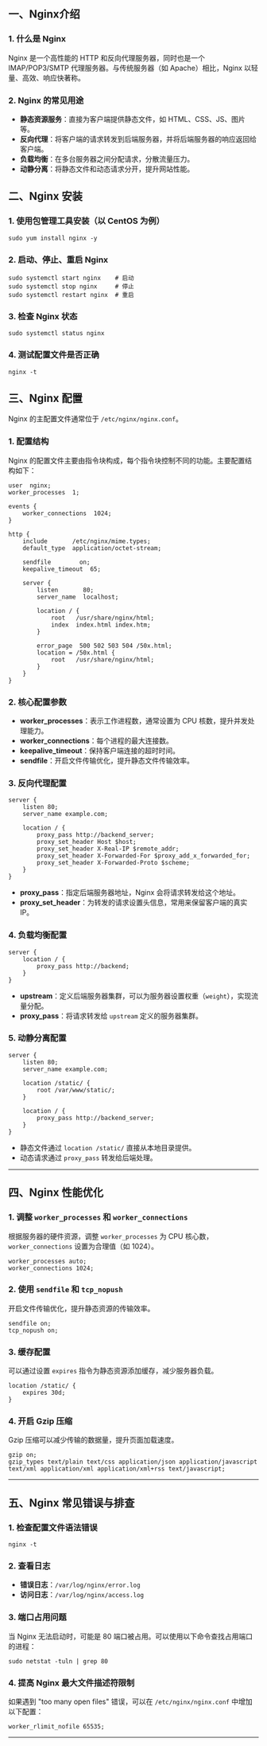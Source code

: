 ## 一、Nginx介绍

### 1. 什么是 Nginx

Nginx 是一个高性能的 HTTP 和反向代理服务器，同时也是一个 IMAP/POP3/SMTP 代理服务器。与传统服务器（如 Apache）相比，Nginx 以轻量、高效、响应快著称。





### 2. Nginx 的常见用途

- **静态资源服务**：直接为客户端提供静态文件，如 HTML、CSS、JS、图片等。
- **反向代理**：将客户端的请求转发到后端服务器，并将后端服务器的响应返回给客户端。
- **负载均衡**：在多台服务器之间分配请求，分散流量压力。
- **动静分离**：将静态文件和动态请求分开，提升网站性能。



## 二、Nginx 安装

### 1. 使用包管理工具安装（以 CentOS 为例）

```
sudo yum install nginx -y
```





### 2. 启动、停止、重启 Nginx

```
sudo systemctl start nginx    # 启动
sudo systemctl stop nginx     # 停止
sudo systemctl restart nginx  # 重启
```





### 3. 检查 Nginx 状态

```
sudo systemctl status nginx
```





### 4. 测试配置文件是否正确

```
nginx -t
```







## 三、Nginx 配置

Nginx 的主配置文件通常位于 `/etc/nginx/nginx.conf`。

### 1. 配置结构

Nginx 的配置文件主要由指令块构成，每个指令块控制不同的功能。主要配置结构如下：

```
user  nginx;
worker_processes  1;

events {
    worker_connections  1024;
}

http {
    include       /etc/nginx/mime.types;
    default_type  application/octet-stream;

    sendfile        on;
    keepalive_timeout  65;

    server {
        listen       80;
        server_name  localhost;

        location / {
            root   /usr/share/nginx/html;
            index  index.html index.htm;
        }

        error_page  500 502 503 504 /50x.html;
        location = /50x.html {
            root   /usr/share/nginx/html;
        }
    }
}
```





### 2. 核心配置参数

- **worker_processes**：表示工作进程数，通常设置为 CPU 核数，提升并发处理能力。
- **worker_connections**：每个进程的最大连接数。
- **keepalive_timeout**：保持客户端连接的超时时间。
- **sendfile**：开启文件传输优化，提升静态文件传输效率。





### 3. 反向代理配置

```
server {
    listen 80;
    server_name example.com;

    location / {
        proxy_pass http://backend_server;
        proxy_set_header Host $host;
        proxy_set_header X-Real-IP $remote_addr;
        proxy_set_header X-Forwarded-For $proxy_add_x_forwarded_for;
        proxy_set_header X-Forwarded-Proto $scheme;
    }
}
```

- **proxy_pass**：指定后端服务器地址，Nginx 会将请求转发给这个地址。
- **proxy_set_header**：为转发的请求设置头信息，常用来保留客户端的真实 IP。





### 4. 负载均衡配置

```
server {
    location / {
        proxy_pass http://backend;
    }
}
```

- **upstream**：定义后端服务器集群，可以为服务器设置权重（`weight`），实现流量分配。
- **proxy_pass**：将请求转发给 `upstream` 定义的服务器集群。





### 5. 动静分离配置

```
server {
    listen 80;
    server_name example.com;

    location /static/ {
        root /var/www/static/;
    }

    location / {
        proxy_pass http://backend_server;
    }
}
```

- 静态文件通过 `location /static/` 直接从本地目录提供。
- 动态请求通过 `proxy_pass` 转发给后端处理。







------

## 四、Nginx 性能优化

### 1. 调整 `worker_processes` 和 `worker_connections`

根据服务器的硬件资源，调整 `worker_processes` 为 CPU 核心数，`worker_connections` 设置为合理值（如 1024）。

```
worker_processes auto;
worker_connections 1024;
```





### 2. 使用 `sendfile` 和 `tcp_nopush`

开启文件传输优化，提升静态资源的传输效率。

```
sendfile on;
tcp_nopush on;
```





### 3. 缓存配置

可以通过设置 `expires` 指令为静态资源添加缓存，减少服务器负载。

```
location /static/ {
    expires 30d;
}
```





### 4. 开启 Gzip 压缩

Gzip 压缩可以减少传输的数据量，提升页面加载速度。

```
gzip on;
gzip_types text/plain text/css application/json application/javascript text/xml application/xml application/xml+rss text/javascript;
```

------







## 五、Nginx 常见错误与排查

### 1. 检查配置文件语法错误

```
nginx -t
```



### 2. 查看日志

- **错误日志**：`/var/log/nginx/error.log`
- **访问日志**：`/var/log/nginx/access.log`



### 3. 端口占用问题

当 Nginx 无法启动时，可能是 80 端口被占用。可以使用以下命令查找占用端口的进程：

```
sudo netstat -tuln | grep 80
```





### 4. 提高 Nginx 最大文件描述符限制

如果遇到 "too many open files" 错误，可以在 `/etc/nginx/nginx.conf` 中增加以下配置：

```
worker_rlimit_nofile 65535;
```

------




